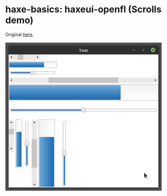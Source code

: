 haxe-basics: haxeui-openfl (Scrolls demo)
=========================

Original [here](https://github.com/ianharrigan/haxeui/tree/master/samples/scrolls).
<br/>
<br/>
![Screen](screen1.png)
